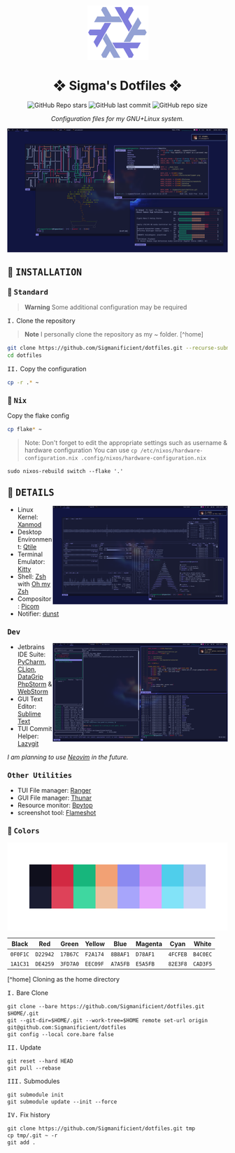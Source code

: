 <div align="center">

![NixOS](assets/nixos_logo_custom_colors.png)

# ❖ Sigma's Dotfiles ❖

![GitHub Repo stars](https://img.shields.io/github/stars/Sigmanificient/dotfiles?style=for-the-badge&labelColor=1B2330&color=807EDD) ![GitHub last commit](https://img.shields.io/github/last-commit/Sigmanificient/dotfiles?style=for-the-badge&labelColor=1B2330&color=807EDD) ![GitHub repo size](https://img.shields.io/github/repo-size/Sigmanificient/dotfiles?style=for-the-badge&labelColor=1B2330&color=807EDD)

*Configuration files for my GNU+Linux system.*

<img alt="Qtile has floating window support" src="assets/screenshots/qtile_floating.png" width="900px">
</div>

## :wrench: <samp>INSTALLATION</samp>

### :paperclip: <samp>Standard</samp>

> **Warning**
> Some additional configuration may be required

<kbd>I.</kbd> Clone the repository

> **Note**
> I personally clone the repository as my ~ folder. [^home]
```bash
git clone https://github.com/Sigmanificient/dotfiles.git --recurse-submodules
cd dotfiles
```

<kbd>II.</kbd> Copy the configuration
```bash
cp -r .* ~
```

### :cherry_blossom: <samp>Nix</samp>

Copy the flake config

```bash
cp flake* ~
```

> Note: Don't forget to edit the appropriate settings such as username & hardware configuration
> You can use `cp /etc/nixos/hardware-configuration.nix .config/nixos/hardware-configuration.nix`

```
sudo nixos-rebuild switch --flake '.'
```

## :bookmark_tabs: <samp>DETAILS</samp>

<img alt="Qtile is a tiling window manager" src="assets/screenshots/qtile_base.png" width="400px" align="right"/>

- Linux Kernel: [Xanmod](https://xanmod.org/)
- Desktop Environment: [Qtile](http://www.qtile.org)
- Terminal Emulator: [Kitty](https://sw.kovidgoyal.net/kitty)
- Shell: [Zsh](https://www.zsh.org/) with [Oh my Zsh](https://ohmyz.sh/)
- Compositor: [Picom](https://github.com/yshui/picom)
- Notifier: [dunst](https://dunst-project.org)

### <samp>Dev</samp>

<img alt="Qtile is a tiling window manager" src="assets/screenshots/qtile_tiling.png" width="400px" align="right"/>

- Jetbrains IDE Suite:
  [PyCharm](https://www.jetbrains.com/pycharm),
  [CLion](https://www.jetbrains.com/clion),
  [DataGrip](https://www.jetbrains.com/datagrip)
  [PhpStorm](https://www.jetbrains.com/phpstorm)
  & [WebStorm](https://www.jetbrains.com/webstorm)
- GUI Text Editor: [Sublime Text](https://www.sublimetext.com)
- TUI Commit Helper: [Lazygit](https://github.com/jesseduffield/lazygit)

*I am planning to use [Neovim](https://www.vim.org) in the future.*

### <samp>Other Utilities</samp>

- TUI File manager: [Ranger](https://ranger.github.io)
- GUI File manager: [Thunar](https://docs.xfce.org/xfce/thunar/start)
- Resource monitor: [Bpytop](https://github.com/aristocratos/bpytop)
- screenshot tool: [Flameshot](https://flameshot.org)

### :art: <samp>Colors</samp>

![tty](assets/screenshots/palette.png)

| Black    | Red      | Green    | Yellow   | Blue     | Magenta  | Cyan     | White    |
|----------|----------|----------|----------|----------|----------|----------|----------|
| `0F0F1C` | `D22942` | `17B67C` | `F2A174` | `8B8AF1` | `D78AF1` | `4FCFEB` | `B4C0EC` |
| `1A1C31` | `DE4259` | `3FD7A0` | `EEC09F` | `A7A5FB` | `E5A5FB` | `82E3F8` | `CAD3F5` |

[^home]
    Cloning as the home directory

<kbd>I.</kbd> Bare Clone
```
git clone --bare https://github.com/Sigmanificient/dotfiles.git $HOME/.git
git --git-dir=$HOME/.git --work-tree=$HOME remote set-url origin git@github.com:Sigmanificient/dotfiles
git config --local core.bare false
```

<kbd>II.</kbd> Update
```
git reset --hard HEAD
git pull --rebase
```

<kbd>III.</kbd> Submodules

```
git submodule init
git submodule update --init --force
```

<kbd>IV.</kbd> Fix history

```
git clone https://github.com/Sigmanificient/dotfiles.git tmp
cp tmp/.git ~ -r
git add .
```
